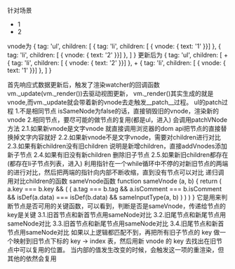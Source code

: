 针对场景
<ul>
  <li>1</li>
  <li>2</li>
</ul>
vnode为
{
  tag: 'ul',
  children: [
    { tag: 'li', children: [ { vnode: { text: '1' }}]  },
    { tag: 'li', children: [ { vnode: { text: '2' }}]  },
  ]
}
更新后为
{
  tag: 'ul',
  children: [
+   { tag: 'li', children: [ { vnode: { text: '2' }}]  },
+   { tag: 'li', children: [ { vnode: { text: '1' }}]  },
  ]
}

首先响应式数据更新后，触发了渲染watcher的回调函数vm._update(vm._render())去驱动视图更新，
vm._render()其实生成的就是vnode,而vm._update就会带着新的vnode去走触发__patch__过程。
ul的patch过程
1.不是相同节点
isSameNode为false的话，直接销毁旧的vnode，渲染新的vnode
2.相同节点，要尽可能的做节点的复用(都是ul，进入)
会调用patchVNode方法
2.1.如果新vnode是文字vnode
就直接调用浏览器的dom api把节点的直接替换掉文字内容就好
2.2.如果新vnode不是文字vnode，需要对children进行对比
2.3.如果有新children没有旧children
说明是新增children，直接addVnodes添加新子节点
2.4.如果有旧没有新children
删除旧子节点
2.5.如果新旧children都存在(都存在li子节点列表，进入)
利用指针在一个while循环中不停的对新旧节点的两端的进行对比，然后把两端的指针向内部不断收缩，直到没有节点可以对比
递归调用对比children的函数
sameVnode函数
function sameVnode (a, b) {
  return (
    a.key === b.key && (
      (
        a.tag === b.tag &&
        a.isComment === b.isComment &&
        isDef(a.data) === isDef(b.data) &&
        sameInputType(a, b)
      )
    )
  )
}
它是用来判断节点是否可用的关键函数，可以看到，判断是否是sameVnode，传递给节点的key是关键
3.1.旧首节点和新首节点用sameNode对比
3.2.旧尾节点和新尾节点用sameNode对比
3.3.旧首节点和新尾节点用sameNode对比
3.4.旧尾节点和新首节点用sameNode对比
如果以上逻辑都匹配不到，再把所有旧子节点的 key 做一个映射到旧节点下标的 key -> index 表，然后用新 vnode 的 key 去找出在旧节点中可以复用的位置。
当内部的值发生改变的时候，会触发这一项的重渲染，但其他的依然会复用